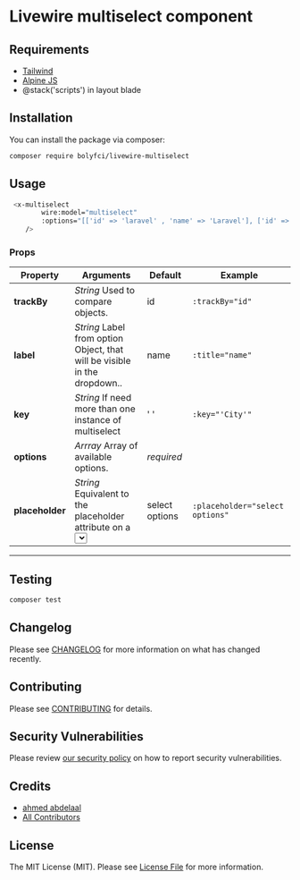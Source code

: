 # Livewire multiselect component

## Requirements
- [Tailwind](https://tailwindcss.com/)
- [Alpine JS](https://github.com/alpinejs/alpine)
- @stack('scripts') in layout blade 

## Installation

You can install the package via composer:

```bash
composer require bolyfci/livewire-multiselect
```
## Usage

```bash
 <x-multiselect
        wire:model="multiselect"
        :options="[['id' => 'laravel' , 'name' => 'Laravel'], ['id' => 'alpineJs', 'name' => 'Alpine JS'], ['id' => 'livewire', 'name' => 'Livewire']]"
    />
 ```
 
 ### Props
| Property | Arguments |Default | Example |
|----|----|----|----|
|**trackBy**|*String* Used to compare objects.| id |```:trackBy="id"```|
|**label**|*String* Label from option Object, that will be visible in the dropdown..| name | ```:title="name"```|  
|**key**|*String* If need more than one instance of multiselect| ' '| ```:key="'City'"```
|**options**|*Arrray* Array of available options.| *required* || ```:options="$options ?: [] "```|
|**placeholder**|*String* Equivalent to the placeholder attribute on a <select> input. .| select options |```:placeholder="select options"```|




---


## Testing

```bash
composer test
```

## Changelog

Please see [CHANGELOG](CHANGELOG.md) for more information on what has changed recently.

## Contributing

Please see [CONTRIBUTING](.github/CONTRIBUTING.md) for details.

## Security Vulnerabilities

Please review [our security policy](../../security/policy) on how to report security vulnerabilities.

## Credits

- [ahmed abdelaal](https://github.com/ahmedabdelaal)
- [All Contributors](../../contributors)

## License

The MIT License (MIT). Please see [License File](LICENSE.md) for more information.
